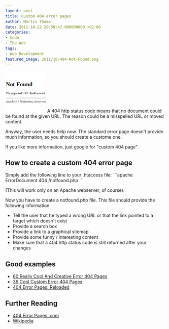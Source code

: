 ```yaml
---
layout: post
title: Custom 404 error pages
author: Martin Thoma
date: 2011-10-22 20:50:47.000000000 +02:00
categories:
- Code
- The Web
tags:
- Web Development
featured_image: 2011/10/404-Not-Found.png
---
```

<a href="../images/2011/10/404-Not-Found.png"><img src="../images/2011/10/404-Not-Found.png" alt="" title="404 Not Found" width="128" height="128" class="alignleft size-full wp-image-7061" /></a> A 404 http status code means that no document could be found at the given URL. The reason could be a misspelled URL or moved content. 

Anyway, the user needs help now. The standard error page doesn't provide much information, so you should create a custome one.

If you like more information, just google for "custom 404 page".

<h2>How to create a custom 404 error page</h2>
Simply add the following line to your .htaccess file:
```apache
ErrorDocument 404 /notfound.php
```

(This will work only on an Apache webserver, of course).

Now you have to create a notfound.php file. This file should provide the following information:
<ul>
  <li>Tell the user that he typed a wrong URL or that the link pointed to a target which doesn't exist</li>
  <li>Provide a search box</li>
  <li>Provide a link to a graphical sitemap</li>
  <li>Provide some funny / interesting content</li>
  <li>Make sure that a 404 http status code is still returned after your changes</li>
</ul>

<h2>Good examples</h2>
<ul>
  <li><a href="http://www.hongkiat.com/blog/60-really-cool-and-creative-error-404-pages/">60 Really Cool And Creative Error 404 Pages</a></li>
  <li><a href="http://dzineblog.com/2008/11/custom-error-404-pages.html">36 Cool Custom Error 404 Pages</a></li>
  <li><a href="http://www.smashingmagazine.com/2007/08/17/404-error-pages-reloaded/">404 Error Pages: Reloaded</a></li>
</ul>

<h2>Further Reading</h2>
<ul>
  <li><a href="http://www.404errorpages.com/">404 Error Pages .com</a></li>
  <li><a href="http://en.wikipedia.org/wiki/HTTP_404">Wikipedia</a></li>
</ul>
